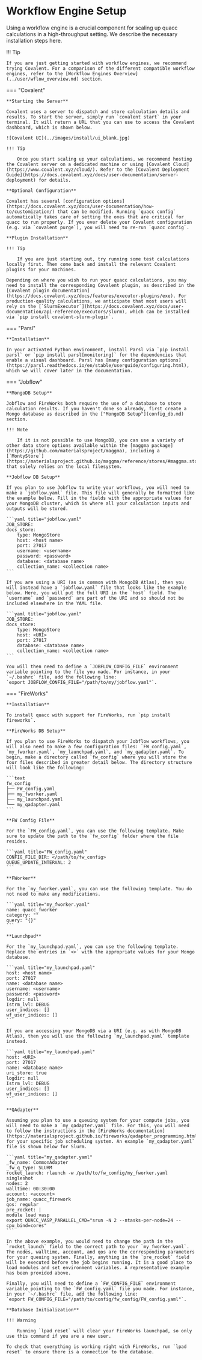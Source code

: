 # Workflow Engine Setup

Using a workflow engine is a crucial component for scaling up quacc calculations in a high-throughput setting. We describe the necessary installation steps here.

!!! Tip

    If you are just getting started with workflow engines, we recommend trying Covalent. For a comparison of the different compatible workflow engines, refer to the [Workflow Engines Overview](../user/wflow_overview.md) section.

=== "Covalent"

    **Starting the Server**

    Covalent uses a server to dispatch and store calculation details and results. To start the server, simply run `covalent start` in your terminal. It will return a URL that you can use to access the Covalent dashboard, which is shown below.

    ![Covalent UI](../images/install/ui_blank.jpg)

    !!! Tip

        Once you start scaling up your calculations, we recommend hosting the Covalent server on a dedicated machine or using [Covalent Cloud](https://www.covalent.xyz/cloud/). Refer to the [Covalent Deployment Guide](https://docs.covalent.xyz/docs/user-documentation/server-deployment) for details.

    **Optional Configuration**

    Covalent has several [configuration options](https://docs.covalent.xyz/docs/user-documentation/how-to/customization/) that can be modified. Running `quacc config` automatically takes care of setting the ones that are critical for quacc to run properly. If you ever delete your Covalent configuration (e.g. via `covalent purge`), you will need to re-run `quacc config`.

    **Plugin Installation**

    !!! Tip

        If you are just starting out, try running some test calculations locally first. Then come back and install the relevant Covalent plugins for your machines.

    Depending on where you wish to run your quacc calculations, you may need to install the corresponding Covalent plugin, as described in the [Covalent plugin documentation](https://docs.covalent.xyz/docs/features/executor-plugins/exe). For production-quality calculations, we anticipate that most users will rely on the [`SlurmExecutor`](https://docs.covalent.xyz/docs/user-documentation/api-reference/executors/slurm), which can be installed via `pip install covalent-slurm-plugin`.

=== "Parsl"

    **Installation**

    In your activated Python environment, install Parsl via `pip install parsl` or `pip install parsl[monitoring]` for the dependencies that enable a visual dashboard. Parsl has [many configuration options](https://parsl.readthedocs.io/en/stable/userguide/configuring.html), which we will cover later in the documentation.

=== "Jobflow"

    **MongoDB Setup**

    Jobflow and FireWorks both require the use of a database to store calculation results. If you haven't done so already, first create a Mongo database as described in the ["MongoDB Setup"](config_db.md) section.

    !!! Note

        If it is not possible to use MongoDB, you can use a variety of other data store options available within the [maggma package](https://github.com/materialsproject/maggma), including a [`MontyStore`](https://materialsproject.github.io/maggma/reference/stores/#maggma.stores.mongolike.MontyStore) that solely relies on the local filesystem.

    **Jobflow DB Setup**

    If you plan to use Jobflow to write your workflows, you will need to make a `jobflow.yaml` file. This file will generally be formatted like the example below. Fill in the fields with the appropriate values for your MongoDB cluster, which is where all your calculation inputs and outputs will be stored.

    ```yaml title="jobflow.yaml"
    JOB_STORE:
    docs_store:
        type: MongoStore
        host: <host name>
        port: 27017
        username: <username>
        password: <password>
        database: <database name>
        collection_name: <collection name>
    ```

    If you are using a URI (as is common with MongoDB Atlas), then you will instead have a `jobflow.yaml` file that looks like the example below. Here, you will put the full URI in the `host` field. The `username` and `password` are part of the URI and so should not be included elsewhere in the YAML file.

    ```yaml title="jobflow.yaml"
    JOB_STORE:
    docs_store:
        type: MongoStore
        host: <URI>
        port: 27017
        database: <database name>
        collection_name: <collection name>
    ```

    You will then need to define a `JOBFLOW_CONFIG_FILE` environment variable pointing to the file you made. For instance, in your `~/.bashrc` file, add the following line:
    `export JOBFLOW_CONFIG_FILE="/path/to/my/jobflow.yaml"`.

=== "FireWorks"

    **Installation**

    To install quacc with support for FireWorks, run `pip install fireworks`.

    **FireWorks DB Setup**

    If you plan to use FireWorks to dispatch your Jobflow workflows, you will also need to make a few configuration files: `FW_config.yaml`, `my_fworker.yaml`, `my_launchpad.yaml`, and `my_qadapter.yaml`. To begin, make a directory called `fw_config` where you will store the four files described in greater detail below. The directory structure will look like the following:

    ```text
    fw_config
    ├── FW_config.yaml
    ├── my_fworker.yaml
    ├── my_launchpad.yaml
    └── my_qadapter.yaml
    ```

    **FW Config File**

    For the `FW_config.yaml`, you can use the following template. Make sure to update the path to the `fw_config` folder where the file resides.

    ```yaml title="FW_config.yaml"
    CONFIG_FILE_DIR: </path/to/fw_config>
    QUEUE_UPDATE_INTERVAL: 2
    ```

    **FWorker**

    For the `my_fworker.yaml`, you can use the following template. You do not need to make any modifications.

    ```yaml title="my_fworker.yaml"
    name: quacc_fworker
    category: ""
    query: "{}"
    ```

    **Launchpad**

    For the `my_launchpad.yaml`, you can use the following template. Replace the entries in `<>` with the appropriate values for your Mongo database.

    ```yaml title="my_launchpad.yaml"
    host: <host name>
    port: 27017
    name: <database name>
    username: <username>
    password: <password>
    logdir: null
    Istrm_lvl: DEBUG
    user_indices: []
    wf_user_indices: []
    ```

    If you are accessing your MongoDB via a URI (e.g. as with MongoDB Atlas), then you will use the following `my_launchpad.yaml` template instead.

    ```yaml title="my_launchpad.yaml"
    host: <URI>
    port: 27017
    name: <database name>
    uri_store: true
    logdir: null
    Istrm_lvl: DEBUG
    user_indices: []
    wf_user_indices: []
    ```

    **QAdapter**

    Assuming you plan to use a queuing system for your compute jobs, you will need to make a `my_qadapter.yaml` file. For this, you will need to follow the instructions in the [FireWorks documentation](https://materialsproject.github.io/fireworks/qadapter_programming.html) for your specific job scheduling system. An example `my_qadapter.yaml` file is shown below for Slurm.

    ```yaml title="my_qadapter.yaml"
    _fw_name: CommonAdapter
    _fw_q_type: SLURM
    rocket_launch: rlaunch -w /path/to/fw_config/my_fworker.yaml singleshot
    nodes: 2
    walltime: 00:30:00
    account: <account>
    job_name: quacc_firework
    qos: regular
    pre_rocket: |
    module load vasp
    export QUACC_VASP_PARALLEL_CMD="srun -N 2 --ntasks-per-node=24 --cpu_bind=cores"
    ```

    In the above example, you would need to change the path in the `rocket_launch` field to the correct path to your `my_fworker.yaml`. The nodes, walltime, account, and qos are the corresponding parameters for your queuing system. Finally, anything in the `pre_rocket` field will be executed before the job begins running. It is a good place to load modules and set environment variables. A representative example has been provided above.

    Finally, you will need to define a `FW_CONFIG_FILE` environment variable pointing to the `FW_config.yaml` file you made. For instance, in your `~/.bashrc` file, add the following line:
    `export FW_CONFIG_FILE="/path/to/config/fw_config/FW_config.yaml"`.

    **Database Initialization**

    !!! Warning

        Running `lpad reset` will clear your FireWorks launchpad, so only use this command if you are a new user.

    To check that everything is working right with FireWorks, run `lpad reset` to ensure there is a connection to the database.
